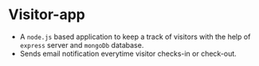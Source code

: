# Visitor-app
- A `node.js` based application to keep a track of visitors with the help of `express` server and `mongoDb` database.
- Sends email notification everytime visitor checks-in or check-out.
